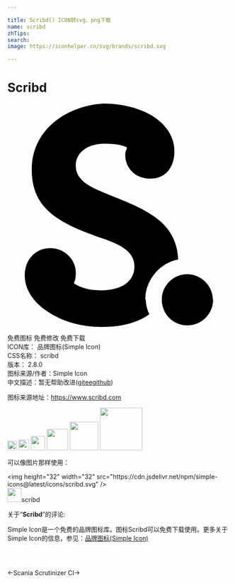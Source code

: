 ```yaml
---

title: Scribd() ICON转svg、png下载
name: scribd
zhTips: 
search: 
image: https://iconhelper.cn/svg/brands/scribd.svg

---
```


# Scribd  <small style="font-size: 60%;font-weight: 100"></small>

<div id="svg" class="svg-wrap">
<svg role="img" viewBox="0 0 24 24" xmlns="http://www.w3.org/2000/svg"><title>Scribd icon</title><path d="M14.839 21.059c0-2.123 1.572-3.939 3.543-4.307-.094-1.973-.924-3.328-2.219-4.343-1.305-1.016-3.121-1.785-5.088-2.557-2.13-.832-3.721-1.569-3.721-3.172 0-1.352 1.17-2.369 3.137-2.369 1.201 0 1.974.185 2.371.399 0 .093-.029.216-.09.309-.061.123-.09.276-.09.493 0 1.354.983 2.555 2.738 2.555 1.602 0 2.555-1.201 2.555-2.957 0-1.477-.832-2.77-2.188-3.663C14.409.555 12.487 0 10.312 0 8.06.155 6.123.985 4.77 2.217 3.415 3.447 2.615 5.111 2.615 7.08c0 2.187.77 3.603 2.031 4.683 1.262 1.077 3.078 1.846 5.265 2.616 2.372.764 3.757 1.561 3.757 3.137 0 1.59-1.385 2.551-3.572 2.551-1.141 0-2.124-.193-2.957-.764.219-.406.219-.813.219-1.201 0-1.143-1.006-2.568-2.764-2.568-1.56 0-2.73 1.201-2.73 2.957 0 1.471.93 2.867 2.445 3.844C5.794 23.354 7.88 24 10.132 24c1.982 0 3.768-.375 5.148-1.365-.21-.406-.39-.992-.39-1.607l-.051.031zm7.299 0c0 1.572-1.275 2.773-2.777 2.773-1.5 0-2.746-1.201-2.746-2.771 0-1.5 1.23-2.732 2.73-2.732 1.502 0 2.764 1.232 2.764 2.748l.029-.018z"/></svg>
</div>
<detail full-name='scribd'></detail>

<div class="detail-page">
<p>
<span><span class="badge-success badge">免费图标</span> <span class="badge-success badge">免费修改</span>  <span class="badge-success badge">免费下载</span> </span>
<br/>
<span>
ICON库：
<span class="badge-secondary badge">品牌图标(Simple Icon)</span> 
</span>
<br/>
<span>
CSS名称：
<span class="badge-secondary badge">scribd</span> 
</span>

<br/>
<span>
版本：
<span class="badge-secondary badge">2.8.0</span> 
</span>
<br/>
<span>图标来源/作者：<span class="badge-light badge">Simple Icon</span></span> 
<br/>
<span class="zh-detail">中文描述：暂无<span class="help-link"><span>帮助改进</span>(<a href="https://gitee.com/liuwave/icon-helper/edit/master/json/brands/scribd.json" target="_blank" rel="noopener noreferrer">gitee</a><a href="https://github.com/liuwave/icon-helper/edit/master/json/brands/scribd.json" target="_blank" rel="noopener noreferrer">github</a></span>)</span><br/>
</p>
</div><div class="description description alert alert-light"><p>图标来源地址：<a href="https://www.scribd.com" target="_blank" rel="noopener noreferrer">https://www.scribd.com</a></p></div>
<div class="alert alert-dark">
<img height="21" width="21" src="https://cdn.jsdelivr.net/npm/simple-icons@latest/icons/scribd.svg" />
<img height="24" width="24" src="https://cdn.jsdelivr.net/npm/simple-icons@latest/icons/scribd.svg" />
<img height="32" width="32" src="https://cdn.jsdelivr.net/npm/simple-icons@latest/icons/scribd.svg" />
<img height="48" width="48" src="https://cdn.jsdelivr.net/npm/simple-icons@latest/icons/scribd.svg" />
<img height="64" width="64" src="https://cdn.jsdelivr.net/npm/simple-icons@latest/icons/scribd.svg" />
<img height="96" width="96" src="https://cdn.jsdelivr.net/npm/simple-icons@latest/icons/scribd.svg" />

</div>
<div>
  <p>可以像图片那样使用：    
  </p>
  <div class="alert alert-primary" style="font-size: 14px">
    &lt;img height="32" width="32" src="https://cdn.jsdelivr.net/npm/simple-icons@latest/icons/scribd.svg" /&gt;
    <copy-btn content='<img height="32" width="32" src="https://cdn.jsdelivr.net/npm/simple-icons@latest/icons/scribd.svg" />'></copy-btn>
  </div>
  <div class="alert alert-secondary">
    <img height="32" width="32" src="https://cdn.jsdelivr.net/npm/simple-icons@latest/icons/scribd.svg" />scribd
    <copy-btn content="scribd" btn-title="复制图标名称"></copy-btn>
  </div>
</div>
<div class="icon-detail__container">
<p>关于“<b>Scribd</b>”的评论:</p>
</div>
<Vssue title="关于“Scribd”的评论" />
<div><p>Simple Icon是一个免费的品牌图标库。图标Scribd可以免费下载使用。更多关于  Simple Icon的信息，参见：<a target="_blank" href="https://iconhelper.cn/brands.html">品牌图标(Simple Icon)</a>
</p></div>


<div style="padding:2rem 0 " class="page-nav"><p class="inner"><span class="prev">←<router-link to="/icon/scania.html">Scania</router-link></span> <span class="next"><router-link to="/icon/scrutinizer-ci.html">Scrutinizer CI</router-link>→</span></p></div>
